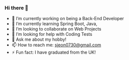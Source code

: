 ### Hi there 👋

- 🔭 I’m currently working on being a Back-End Developer
- 🌱 I’m currently learning Spring Boot, Java, 
- 👯 I’m looking to collaborate on Web Projects
- 🤔 I’m looking for help with Coding Tests
- 💬 Ask me about my hobby!
- 📫 How to reach me: sjeon0730@gmail.com
- ⚡ Fun fact: I have graduated from the UK!
